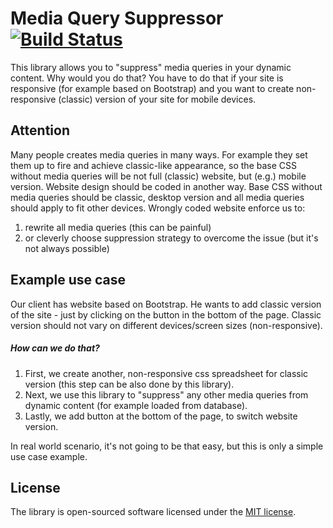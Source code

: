 # Media Query Suppressor [![Build Status](https://travis-ci.org/KnysakPatryk/media-query-suppressor.png)](https://travis-ci.org/KnysakPatryk/media-query-suppressor)
This library allows you to "suppress" media queries in your dynamic content.
Why would you do that? You have to do that if your site is responsive (for example based on Bootstrap) and you want to create non-responsive (classic) version of your site for mobile devices.

## Attention
Many people creates media queries in many ways. For example they set them up to fire and achieve classic-like appearance, so the base CSS without media queries will be not full (classic) website, but (e.g.) mobile version. Website design should be coded in another way. Base CSS without media queries should be classic, desktop version and all media queries should apply to fit other devices. Wrongly coded website enforce us to:

1. rewrite all media queries (this can be painful)
2. or cleverly choose suppression strategy to overcome the issue (but it's not always possible)

## Example use case
Our client has website based on Bootstrap.
He wants to add classic version of the site - just by clicking on the button in the bottom of the page.
Classic version should not vary on different devices/screen sizes (non-responsive).

##### How can we do that?

1. First, we create another, non-responsive css spreadsheet for classic version (this step can be also done by this library).
2. Next, we use this library to "suppress" any other media queries from dynamic content (for example loaded from database).
3. Lastly, we add button at the bottom of the page, to switch website version.

In real world scenario, it's not going to be that easy, but this is only a simple use case example.

## License
The library is open-sourced software licensed under the [MIT license](http://opensource.org/licenses/MIT).